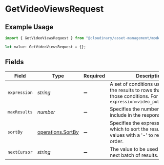 # GetVideoViewsRequest

## Example Usage

```typescript
import { GetVideoViewsRequest } from "@cloudinary/asset-management/models/operations";

let value: GetVideoViewsRequest = {};
```

## Fields

| Field                                                                                                                               | Type                                                                                                                                | Required                                                                                                                            | Description                                                                                                                         |
| ----------------------------------------------------------------------------------------------------------------------------------- | ----------------------------------------------------------------------------------------------------------------------------------- | ----------------------------------------------------------------------------------------------------------------------------------- | ----------------------------------------------------------------------------------------------------------------------------------- |
| `expression`                                                                                                                        | *string*                                                                                                                            | :heavy_minus_sign:                                                                                                                  | A set of conditions used to limit the results to rows that match those conditions. For example: `?expression=video_public_id=skate` |
| `maxResults`                                                                                                                        | *number*                                                                                                                            | :heavy_minus_sign:                                                                                                                  | Specifies the number of items to include in the response.                                                                           |
| `sortBy`                                                                                                                            | [operations.SortBy](../../models/operations/sortby.md)                                                                              | :heavy_minus_sign:                                                                                                                  | Specifies the expression field by which to sort the results. Prepend values with a '-' to reverse the order.                        |
| `nextCursor`                                                                                                                        | *string*                                                                                                                            | :heavy_minus_sign:                                                                                                                  | The value to be used to obtain the next batch of results.                                                                           |